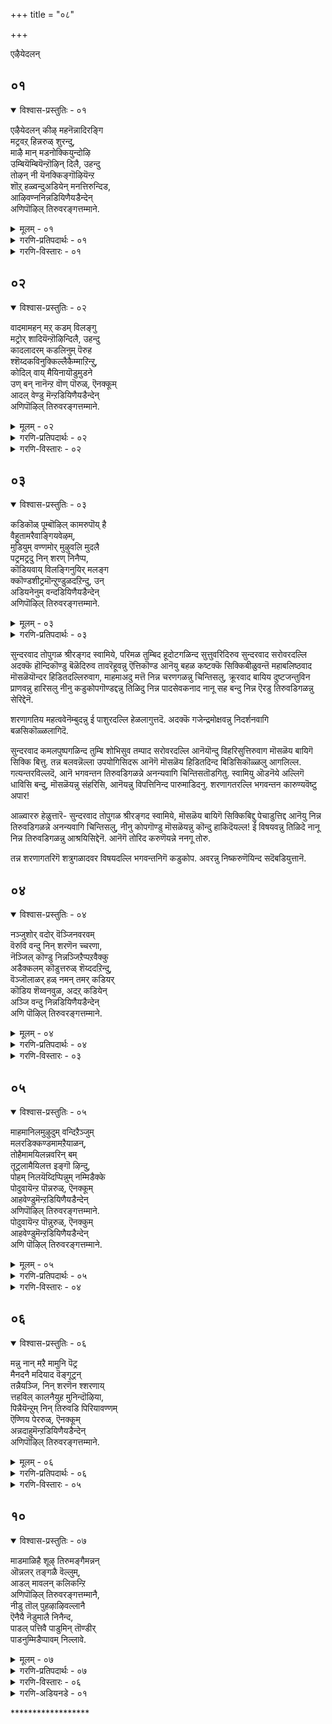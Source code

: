 +++
title = "०८"

+++

एऴैयेदलन्

## ०१

<details open><summary>विश्वास-प्रस्तुतिः - ०१</summary>

एऴैयेदलन् कीऴ् महनॆन्नादिरङ्गि  
मट्रवऱ् हिन्नरुळ् शुरन्दु,  
माऴै मान् मडनोक्कियुन्दोऴि  
उम्बियॆम्बियॆन्ऱॊऴिन् दिलै, उहन्दु  
तोऴन् नी यॆनक्किङ्गॊऴियॆन्ऱ  
शॊऱ् हळ्वन्दुअडियेन् मनत्तिरुन्दिड,  
आऴिवण्ननिन्नडियिणैयडैन्देन्  
अणिपॊऴिल् तिरुवरङ्गत्तम्माने.
</details>

<details><summary>मूलम् - ०१</summary>

एऴैयेदलन् कीऴ् महनॆन्नादिरङ्गि  
मट्रवऱ् हिन्नरुळ् शुरन्दु,  
माऴै मान् मडनोक्कियुन्दोऴि  
उम्बियॆम्बियॆन्ऱॊऴिन् दिलै, उहन्दु  
तोऴन् नी यॆनक्किङ्गॊऴियॆन्ऱ  
शॊऱ् हळ्वन्दुअडियेन् मनत्तिरुन्दिड,  
आऴिवण्ननिन्नडियिणैयडैन्देन्  
अणिपॊऴिल् तिरुवरङ्गत्तम्माने.
</details>

<details><summary>गरणि-प्रतिपदार्थः - ०१</summary>

एऴै = अज्ञानि, एदलन् = परकीय, कीऴ् महन् = कीळुजातियवनु \(नीचकर्मदवनु\), ऎन्नादु = ऎन्नदॆ, इरङ्गि = कृपॆदोरि, मट्रु = मत्तु अवऱ् कु = अवनिगॆ, इन् अरुळ् = इनिदाद अनुग्रहवन्नु, शुरन्दु= सुरिसि, माऴैमान् = मुग्धवाद जिङ्कॆय, मडनोक्कि = निष्कपट नोटदवळाद, \(इवळु\), उन् तोऴि = निन्न गॆळति, ऎम्बि = नन्न तम्मनु, उम्बि = निन्न तम्म, ऎन्ऱु = ऎन्दु हेळि, ऒऴिन्दिलै = \(इवुगळिन्द\) दूरवागिरदॆ, उहन्दु = हर्षगॊण्डु, तॊऴिन् नी ऎनक्कु = नीनु नन्न गॆळॆय, इङ्गु ऒऴि = इल्लिये बिद्दिरु, ऎन्ऱ = ऎम्ब, शॊऱ् हळ्= मातुगळु, वन्दु = बन्दु, अडियेन् मनत्तु = पादसेवकन मनदल्लि, इरुन्दिड = निन्तिरलागि, आऴिवण्ण = कडलिन बण्णदवने, निन् अडि इणै = निन्न ऎरडु पादगळन्नु, अडैन्देन् = सेरिद्देनॆ, अणि पॊऴिल् = सुन्दरवाद तोपुगळ, तिरु अरङ्गत्तु अम्माने = पवित्रवाद श्रीरङ्गद स्वामिये. 
</details>

<details><summary>गरणि-विस्तारः - ०१</summary>

अज्ञानि, अन्य, अन्त्यज ऎन्नदॆ अवनिगॆ कृपॆदोरि, इनिदाद अनुग्रहवन्नु सुरिसि, मुग्धजिङ्कॆय हागॆ निष्कपटद नोटदवळाद इवळु निन्न गॆळति, नन्न तम्मनाद इवनु निन्न तम्म’ ऎन्दु हेळि, ई मातुगळिन्द दूरवागिरदॆ हर्षगॊण्ड ’नीनु नन्न गॆळॆय इल्लिये इरु’ ऎम्ब मातुगळु बन्दु ई पादसेवकन मनदल्लि निन्तिरलागि, सुन्दरवाद तोपुगळ पवित्रवाद श्रीरङ्गदस्वामिये, कडलवण्णने, निन्न ऎरडु पादगळन्नु सेरिद्देनॆ. 

सर्वेश्वरनिगॆ जातियागलि, विद्यॆयागलि, परिचयवागलि, हिरिमॆयागलि मुख्यवल्ल. अनन्यवाद भक्तिये मुख्य. शरणागतनु यारादरेनु? नम्बिकॆय ई विषयक्कॆ प्रत्यक्ष निदर्शनगळिवॆ. ई पाशुरदल्लि ’गुह’न विषय बन्दिदॆ. 

श्रीराम, लक्ष्मण, सीतॆयरु नारुमडियुट्टु हदिनाल्कुवर्षद वनवासक्कॆन्दु अयोध्यॆयिन्द हॊरटरु. गङ्गानदियन्नु दाटुवुदक्कॆ गुहनु अवरिगॆ सहायकनादनु. अवनु कीळुजातियवनु. श्रीरामनिगॆ तिळियदवनु. यारो हॊसबनु. इदन्नरिते गुहनिगॆ श्रीरामनु पूर्णानुग्रहमाडिद्दु. नीनु नन्न गॆळॆयनागि इल्लिये इरु. इवळु नन्न मडदि. भीरु, साध्वि, सुन्दरि, इन्नु मेलॆ इवळु निन्न गॆळति. इवनु नन्न तम्म. इन्नु मेलॆ इवनु निन्न तम्मने” – हीगॆ, श्रीरामनु तन्नन्नू तन्न मडदियाद सीतॆयन्नू, तम्मनाद लक्ष्मणनन्नू गुहनिगॆ परिचयमाडिकॊट्टद्दु. 

आळ्वाररु हेळुत्तारॆ- स्वामी, कडलवण्णने, श्रीरङ्गनाथने, नीनु हिन्दॆ गुहनिगॆ इत्त वचनवन्नु पालिसि अवनन्नु उद्धरिसिदॆ. अवनिगित्त निन्न वचनवे ईग नन्न मनदल्लि नॆलॆनिन्तिदॆ. आद्दरिन्दले, नानु निन्न पादसेवकनागि, निन्न तिरुवडिगळन्नु आश्रयिसिद्देनॆ. गुहनिगॆ अनुग्रहिसिद हागॆये, नन्नन्नु कडॆगणिसदॆ, ननगॆ अनुग्रहिसु.
</details>

## ०२

<details open><summary>विश्वास-प्रस्तुतिः - ०२</summary>

वादमामहन् मऱ् कडम् विलङ्गु  
मट्रोर् शादियॆन्ऱॊऴिन्दिलै, उहन्दु  
कादलादरम् कडलिनुम् पॆरुह  
श्शॆय्दकविनुक्किल्लैकैम्माऱिन्ऱु,  
कोदिल् वाय् मैयिनायॊडुमुडने  
उण् बन् नानॆन्ऱ वॊण् पॊरुळ्, ऎनक्कूम्  
आदल् वेण्डु मॆन्ऱडियिणैयडैन्देन्  
अणिपॊऴिल् तिरुवरङ्गत्तम्माने.
</details>

<details><summary>मूलम् - ०२</summary>

वादमामहन् मऱ् कडम् विलङ्गु  
मट्रोर् शादियॆन्ऱॊऴिन्दिलै, उहन्दु  
कादलादरम् कडलिनुम् पॆरुह  
श्शॆय्दकविनुक्किल्लैकैम्माऱिन्ऱु,  
कोदिल् वाय् मैयिनायॊडुमुडने  
उण् बन् नानॆन्ऱ वॊण् पॊरुळ्, ऎनक्कूम्  
आदल् वेण्डु मॆन्ऱडियिणैयडैन्देन्  
अणिपॊऴिल् तिरुवरङ्गत्तम्माने.
</details>

<details><summary>गरणि-प्रतिपदार्थः - ०२</summary>

वादम् = वायुविन, मामहन् = हिरिय मगनाद, मऱ् कडम् = मर्कटवॆम्ब, विलङ्गु = प्राणिगळल्लि, मट्रु ओर् = बेरॊन्दु, शादि ऎन्ऱु = जाति ऎन्दु, ऒऴिन्दिलै = दूरीकरिसदॆ, उहन्दु = हर्षगॊण्डु, कादल् = प्रेमवू, आदरम् = आदरवू कडलिनुम् = कडलिगिन्तलू मिगिलागि, पॆरुह = बॆळॆयलु, शॆय् = माडिद, तहविनुक्कू = उपकारगळिगॆ, कैम्माऱु इल्लै = प्रत्युपकारवे इल्ल, ऎन्ऱु = ऎन्दु, कोदु इल् = कॊरतॆ इल्लद, वाय् मैयिनायॊडु = सत्यवाक्यदवनाद निन्नॊडनॆ, उडने = कूडि, उण् बन् नान् = उण्णुवॆनु नानु, ऎन्ऱ = ऎन्नुव, ऒण् पॊरुळ् = साटियिल्लद विषयवन्नु, ऎनक्कूम् = ननगू सह, आदल् वेण्डुम् = आगिसबेकु, ऎन् = ऎन्दु, अडि इणै = ऎरडु तिरुवडिगळन्नु, अडैन्देन् = सेरिद्देनॆ, अणिपॊऴिल् = सुन्दर तोपुगळ, तिरु अरङ्गत्तु = पवित्रवाद श्रीरङ्गद, अम्माने = स्वामिये. 
</details>

<details><summary>गरणि-विस्तारः - ०२</summary>

सुन्दरवाद तोपुगळ श्रीरङ्गद स्वामिये, वायुविन श्रेष्ठपुत्रनादरू, प्राणिगळल्लि मर्कटवॆम्ब बेरॊन्दु जातियवनु ऎन्दु दूरीकरिसदॆ, हर्षगॊण्डु, प्रेमवू आदरवू कडलिगिन्तलू मिगिलागि बॆळॆसि, \(अवनु\) माडिद उपकारगळिगॆ प्रत्युपकारवे इल्लवॆन्दु कॊरॆतॆयिल्लद सत्यवाक्यदवनाद निन्नॊडनॆ कूडि नानु उण्णुवॆनु ऎम्ब साटियिल्लद \(अपरूपवाद\) विषयवन्नु ननगू सह आगिसबेकु ऎन्दु निन्न ऎरडु तिरुवडिगळन्नु सेरिद्देनॆ. 

हिन्दिन पाशुरदल्लि गुहन सेवॆय विषयवन्नु हेळलायितु. तन्नन्तॆये मानवनादरू सह, ऎल्ल रीतियल्लू तनगिन्तलू कीळाद गुहन सेवॆगॆ स्वामियु मान्यतॆकॊट्टु अवनन्नु तन्न आत्मीयबन्धुवागिये परिगणिसिद विषय अदु. 

ई पाशुरदल्लि प्राणिवर्गक्कॆ सेरिद वानरनॊब्बन सेवॆयन्नु भगवन्तनु स्वीकरिसदनॆम्ब विषयवन्नु हेळलागुत्तिदॆ. हनुमन्तनु वायुविन श्रेष्ठपुत्रने दिट. आदरॆ, अवनु मर्कट जातिय प्राणिवर्गक्कॆ सेरिदवनु. मानवनिगिन्तलू कीळॆन्दु परिगणिसुवुदर बदलागि, अवन भक्तियन्नु, सेवातत्परतॆयन्नु मुन्दिट्टु भगवन्तनु अवन मेलॆ अपारवाद प्रेमादरगळन्नु तोरिदनु. 

आळ्वाररु हेळुत्तारॆ- अणियाद तोपुगळिन्द तुम्बिद श्रीरङ्गद स्वामिये. निन्न किङ्करर मेलॆ निन्न कृपादरगळु ऎष्टॆन्दु हेळलि? कपिकुलक्कॆ सेरिदवनाद हनुमन्तन सेवॆयन्नु नीनु अत्यादरदिन्द स्वीकरिसिदॆयल्ल\! “निन्न उपकारक्कॆ प्रत्युपकार माडलारॆ”नॆन्दु अवनिगॆ हेळिदॆयल्ल\! अवनिगॆ निन्न सहभोजन माडिसिदॆयल्ल\! अवन मेलॆ निन्न कृपादरगळु ऎष्टु अपार\! स्वामी, इदन्नु तिळिदे, नानु निन्न तिरुवडिगळन्नु आश्रयिसिद्देनॆ. निन्न अनन्यसेवकनाद हनुमन्तन हागॆ नन्नन्नू निन्न पादसेवकनागि स्वीकरिसि, अनुग्रहिसु. 

श्रीरामनु हनुमन्तनॊडनॆ सहभोजन माडिद विषय- श्रीरामनु रावणनन्नु वधिसिद तरुवाय, अवन तम्मनाद विभीषणनिगॆ लङ्काधिपत्यवन्नु कट्टि, अनन्तर तन्न परिवारदॊन्दिगॆ पुष्पकविमानदल्लि कुळितु अयोध्यॆगॆ हॊरटनु. दारियल्लि भरद्वाज महर्षिगळ आश्रम. अवर कोरिकॆयल्लि श्रीरामनु अल्लि तङ्गि, अवर आतिथ्यवन्नु स्वीकरिसबेकायितु. हदिनाल्कु वर्षगळु मुगिद मरुदिनवे अयोध्यॆगॆ हिन्तिरुगुवॆनॆन्दु श्रीरामनु भरतनिगॆ मातुकॊट्टिद्दनु. इट्टगडुवु मिञ्चितॆन्दरॆ, तानु अग्निप्रवेश माडुवुदागि भरतनू हेळिद्दनु. भरद्वाजाश्रमदल्लि ई विषय श्रीरामनिगॆ नॆनपायितु. तन्न तम्मन अग्निप्रवेशद विपत्तन्नु तडॆयलु हनुमन्तनिगॆ मात्रवे साध्यवॆन्दु योचिसि, तानु हिन्तिरुगुत्तिरुव विषयवन्नू भरद्वाजाश्रमद आतिथ्यद विषयवन्नू भरतनिगॆ कूडले तिळिसि बरबेकॆन्दु हनुमन्तनिगॆ आज्ञापिसिदनु. हागॆये हनुमन्तनु भरतनु वासिसुत्तिद्द नन्दीग्रामक्कॆ होगि, अवनिगॆ शुभसमाचारवन्नु तिळिसि, अवन अग्निप्रवेशवन्नु तप्पिसि मत्तॆ भरद्वाजाश्रमक्कॆ हिन्तिरुगिदनु. आ वेळॆगॆ भोजनातिथ्य नडॆयुत्तित्तु. श्रीरामनॊब्बने हनुमन्तनिगागि ऎदुरु नोडुत्तिद्दनु. भरतन विषयवागि शुभसमाचारवन्नु केळि श्रीरामनु हर्षिसिदनु. “हनुमन्त, निन्न उपकारक्कॆ नानु प्रत्युपकारवन्नु माडलारॆ. बा, नानू नीनू सह भोजनमाडोण” ऎन्दु हेळुत्ता, अत्यादरदिन्द अवनन्नु आलिङ्गिसिकॊण्डु, तन्न ऎलॆयल्ले अवनिगू उणिसिदनु. इदु कतॆ. 

श्रीरामनिगॆ हनुमन्तनु माडिद \(साहसपूर्णवाद\) सेवाकैङ्कर्यगळु हलवारु- सुग्रीवनॊडनॆ श्रीरामन सख्य माडिसिद्दु. सीतादेवियन्नु हुडुकुवुदक्कागि दक्षिण समुद्रवन्नु हारि दाटिद्दु. लङ्कॆयल्लि सीतादेवियन्नु कण्डुकॊण्डु, आकॆगॆ श्रीरामन मुद्रॆयुङ्गुरवन्नु कॊट्टद्दु. श्रीरामदूतनागि, लङ्कॆयन्नु सुट्टद्दु. सीतादेवियिन्द चूडामणियन्नु गुरुतागि पडॆदद्दु. मत्तॆ लङ्कॆयल्लि नडॆद युद्धदल्लि रामलक्ष्मणरु मूर्छॆगॊण्डाग, वनौषधिगळिन्द समृद्धवाद पर्वतवन्ने ऎत्ति लङ्कॆगॆ तन्दु, रामलक्ष्मणरन्नु बदुकिसिकॊण्डद्दु, भरद्वाजाश्रमदिन्द भरतनिगॆ श्रीरामन पुनरागमनद शुभसन्देशवन्नु तलुपिसि, अवन अग्निप्रवेशवन्नु सकालदल्लि तडॆदद्दु. इवुगळल्लॆल्ला तिलकप्रायवादद्दु भरतन प्राणवन्नुळिसिद्दु. अदक्कागि श्रीरामन अपारवाद मॆच्चुगॆ.
</details>

## ०३

<details open><summary>विश्वास-प्रस्तुतिः - ०३</summary>

कडिकॊळ् पूम्बॊऴिल् कामरुपॊय् है  
वैहुतामरैवाङ्गियवेऴम्,  
मुडियुम् वण्णमोर् मुऴुवलि मुदलै  
पट्रमट्रदु निन् शरण् निनैप्प,   
कॊडियवाय् विलङ्गिनुयिर् मलङ्ग  
क्कॊण्डशीट्रमॊन्ऱुण्डुळदऱिन्दु, उन्  
अडियनेनुम् वन्दडियिणैयडैन्देन्  
अणिपॊऴिल् तिरुवरङ्गत्तम्माने.
</details>

<details><summary>मूलम् - ०३</summary>

कडिकॊळ् पूम्बॊऴिल् कामरुपॊय् है  
वैहुतामरैवाङ्गियवेऴम्,  
मुडियुम् वण्णमोर् मुऴुवलि मुदलै  
पट्रमट्रदु निन् शरण् निनैप्प,   
कॊडियवाय् विलङ्गिनुयिर् मलङ्ग  
क्कॊण्डशीट्रमॊन्ऱुण्डुळदऱिन्दु, उन्  
अडियनेनुम् वन्दडियिणैयडैन्देन्  
अणिपॊऴिल् तिरुवरङ्गत्तम्माने.
</details>

<details><summary>गरणि-प्रतिपदार्थः - ०३</summary>

कडिकॊळ् = परिमळतुम्बिद, पूपॊऴिल् = हूतोटगळिन्द सुत्तुवरिद, कामरु = सुन्दरवाद, पॊय् है = सरोवरदल्लि, वैहु = हॊन्दिकॊण्डिरुव \(बॆळॆयुत्तिरुव\), तामरै = तावरॆहूवन्नु, वाङ्गिय = \(कित्तु\) ऎत्तिकॊण्ड, वेऴम् = आनॆयु, मुडियुम् वण्णम् = पूर्ण आपत्तिनल्लिरुवन्तॆ, ओर् मुऴुवलि = पूर्णशक्तियदाद ऒन्दु, मुदलै पट्र = मॊसळॆय हिडितदल्लिरुवाग, मट्रु अदु = मत्तॆ अदु, निन् = निन्न, शरण् = चरणगळन्नु, निनैप्प = चिन्तिसलु, कॊडिय वाय् = क्रूरवाद बायिय, विलङ्गिन् = प्राणिय, उयिर् मलङ्ग = प्राणवन्नु तॆगॆयलु, कॊण्ड शीट्रम् ऒन्ऱु = तन्दुकॊण्ड महातोपवॊन्दन्नु, उण्डु उळदु = \(नीनु\) उळ्ळद्दागिरुवुदन्नु, अऱिन्दु = तिळिदु, उन् अडियनेनुम् = निन्न पादसेवकनाद नानू सह, वन्दु= बन्दु, अडि इणै = ऎरडु तिरुवडिगळन्नु, अडैन्देन् = सेरिद्देनॆ, अणि पॊऴिल् = सुन्दरवाद तोपुगळ, तिरुअरङ्गत्तु अम्माने = श्रीरङ्गद स्वामिये. 

मनुष्यनिगॆ जनन मरणवे मॊसळॆ. ई हुट्टु=साविन पुनरावर्तनॆयिन्द तप्पिसिकॊळ्ळलु अवनु भगवन्तनन्नु शरणुहोगबेकु. स्वामियु करुणॆयिन्द पूर्वजन्मद भयदिन्द अवनन्नु बिडिसि, अवनिगॆ अमरत्ववन्नुण्टुमाडुत्तानॆ.
</details>

सुन्दरवाद तोपुगळ श्रीरङ्गद स्वामिये, परिमळ तुम्बिद हूदोटगळिन्द सुत्तुवरिदिरुव सुन्दरवाद सरोवरदल्लि अदक्कॆ हॊन्दिकॊण्डु बॆळॆदिरुव तावरॆहूवन्नु ऎत्तिकॊण्ड आनॆयु बहळ कष्टक्कॆ सिक्किबीळुवन्तॆ महाबलिष्ठवाद मॊसळॆयॊन्दर हिडितदल्लिरुवाग, माहमाअदु मत्तॆ निन्न चरणगळन्नु चिन्तिसलु, क्रूरवाद बायिय दुष्टजन्तुविन प्राणवन्नु हारिसलु नीनु कडुकोपगॊण्डद्दन्नु तिळिदु निन्न पादसेवकनाद नानू सह बन्दु निन्न ऎरडु तिरुवडिगळन्नु सेरिद्देनॆ. 

शरणागतिय महत्ववेनॆम्बुदन्नु ई पाशुरदल्लि हेळलागुत्तदॆ. अदक्कॆ गजेन्द्रमोक्षवन्नु निदर्शनवागि बळसिकॊळ्ळलागिदॆ. 

सुन्दरवाद कमलपुष्पगळिन्द तुम्बि शोभिसुव तम्पाद सरोवरदल्लि आनॆयॊन्दु विहरिसुत्तिरुवाग मॊसळॆय बायिगॆ सिक्कि बित्तु. तन्न बलवन्नॆल्ला उपयोगिसिदरू आनॆगॆ मॊसळॆय हिडितदिन्द बिडिसिकॊळ्ळलु आगलिल्ल. गत्यन्तरविल्लदॆ, आनॆ भगवन्तन तिरुवडिगळन्ने अनन्यवागि चिन्तिसतॊडगितु. स्वामियु ऒडनॆये अल्लिगॆ धाविसि बन्दु, मॊसळॆयन्नु संहरिसि, आनॆयन्नु विपत्तिनिन्द पारुमाडिदनु. शरणागतरल्लि भगवन्तन कारुण्यवॆष्टु अपार\! 

आळ्वाररु हेळुत्तारॆ- सुन्दरवाद तोपुगळ श्रीरङ्गद स्वामिये, मॊसळॆय बायिगॆ सिक्किबिद्दु पेचाडुत्तिद्द आनॆयु निन्न तिरुवडिगळन्ने अनन्यवागि चिन्तिसलु, नीनु कोपगॊण्डु मॊसळॆयन्नु कॊन्दु हाकिदॆयल्ल\! ई विषयवन्नु तिळिदे नानू निन्न तिरुवडिगळन्नु आश्रयिसिद्देनॆ. आनॆगॆ तोरिद करुणॆयन्ने ननगू तोरु.

तन्न शरणागतरिगॆ शत्रुगळादवर विषयदल्लि भगवन्तनिगॆ कडुकोप. अवरन्नु निष्करुणॆयिन्द सदॆबडियुत्तानॆ.

## ०४

<details open><summary>विश्वास-प्रस्तुतिः - ०४</summary>

नञ्जुशोर् वदोर् वॆञ्जिनवरवम्  
वॆरुवि वन्दु निन् शरणॆन च्चरणा,  
नॆञ्जिल् कॊण्डु निन्नञ्जिऱैप्पऱवैक्कु  
अडैक्कलम् कॊडुत्तरुळ् शॆय्ददऱिन्दु,  
वॆञ्जॊलाळर् हळ् नमन् तमर् कडियर्  
कॊडिय शॆय्वनवुळ, अदऱ् कडियेन्  
अञ्जि वन्दु निन्नडियिणैयडैन्देन्  
अणि पॊऴिल् तिरुवरङ्गत्तम्माने.
</details>

<details><summary>मूलम् - ०४</summary>

नञ्जुशोर् वदोर् वॆञ्जिनवरवम्  
वॆरुवि वन्दु निन् शरणॆन च्चरणा,  
नॆञ्जिल् कॊण्डु निन्नञ्जिऱैप्पऱवैक्कु  
अडैक्कलम् कॊडुत्तरुळ् शॆय्ददऱिन्दु,  
वॆञ्जॊलाळर् हळ् नमन् तमर् कडियर्  
कॊडिय शॆय्वनवुळ, अदऱ् कडियेन्  
अञ्जि वन्दु निन्नडियिणैयडैन्देन्  
अणि पॊऴिल् तिरुवरङ्गत्तम्माने.
</details>

<details><summary>गरणि-प्रतिपदार्थः - ०४</summary>

नञ्जु शोर् वदु = विषवन्नु सुरिसुव, ओर् वॆम् शिनम् अरवम् = कडुकोपद सर्पवॊन्दु, वॆरुवि = भयपट्टु, वन्दु = बन्दु, निन् = निनगॆ, शरण् ऎन = शरणु ऎन्नलु, शरण् = शरणनागिरलु \(रक्षकनागिरलु\), नॆञ्जिल् कॊण्डु = मनस्सिगॆ तन्दुकॊण्डु, निन् = निन्न, अम् शिऱै अऱवैक्कु = सुन्दरवाद रॆक्कॆगळ पक्षिगॆ, अडैक्कलम् कॊडुत्तु = रक्षिसॆन्दु ऒप्पिसि, अरुळ् शॆय्ददु = कृपॆमाडिद विषयवन्नु, अऱिन्दु = तिळिदुकॊण्डु, वॆम् शॊलाळर् हळ् = कोपद कॆट्टमातुगळवराद, नमन् तमर् = यमभटरु, कडियर् = भयङ्कररूपदवरागि, कॊडिय शॆय् वन उळ = बहळ क्रूरकार्यगळन्नुळ्ळवरु, अदऱ् कु = अदक्कागि, अडियेन् = पादसेवकनाद नानु, अञ्जि = हॆदरि, वन्दु = बन्दु, निन्नडि इणै = निन्न ऎरडु तिरुवडिगळन्नु, अडैन्देन् = सेरिद्देनॆ, अणि पॊऴिल् = सुन्दरवाद तोपुगळ, तिरु अरङ्गत्तु अम्माने = श्रीरङ्गद स्वामिये. 
</details>

<details><summary>गरणि-विस्तारः - ०३</summary>

सुन्दरवाद तोपुगळ श्रीरङ्गद स्वामिये, विषवन्नु सुरिसुव कडुकोपद सर्पवॊन्दु हॆदरि बन्दु ’निनगॆ शरणु’ ऎन्नलु, नीनु शरणनागिरलु मनस्सिनल्लि ऎणिसि, निन्न सुन्दर रॆक्कॆगळ पक्षिगॆ अदन्नु रक्षिसॆन्दु ऒप्पिसि कृपॆमाडिद विषयवन्नु तिळिदुकॊण्डु, पादसेवकनाद नानु, भयङ्करस्वरूपदवरू क्रूरवाद मातुगळन्नाडुववरू कॆट्टकॆलसगळल्लि तॊडगिरुववरू आद यमभटरिगॆ अञ्जि, बन्दु निन्नडिगळन्नु आश्रयिसिद्देनॆ. 

भगवन्तनल्लि शरणागतक्कवरु तम्मतम्म कष्टदुःखगळन्नु मुन्दिट्टु तम्मन्नु रक्षिसॆन्दु बेडुवुदु सहजवादद्दे. सर्पवॊन्दु बेडिद्दु गरुडन भयदिन्द तप्पिसॆन्दु, आळ्वाररु बेडुवुदु यमकिङ्करर दण्डनॆयिन्द तम्मन्नु पारुमाडॆन्दु.

आळ्वाररु हेळुत्तारॆ- स्वामी श्रीरङ्गनाथने, विषसर्पवॊन्दु गरुडन बाधॆगॆ अञ्जि निन्नल्लि शरणु हॊक्काग नीनु अदन्नु करुणिसि हेगॆ रक्षिसिदॆयो हागॆये, नानु यमदण्डनॆगॆ हॆदरि निन्न तिरुवडिगळन्नु आश्रयिसिद्देनॆ. ननगॆ कृपॆमाडि रक्षकनागु. 

सुमुखनॆम्बुदु विषसर्प. अदु गरुडन हिंसॆगॆ ऒळगायितु. अदन्नु सहिसदॆ, सर्पवु भगवन्तनन्नु मरॆहॊक्कितु. भगवन्तनु करुणिसि, अदन्नु अदर शत्रुवाद गरुडनिगे रक्षणॆय हॊणॆयन्नु कॊट्टनु. अन्दिनिन्द गरुडनू सुमुखनू \(सर्पवू\) गॆळॆयरादरु. इदु कतॆ.
</details>

## ०५

<details open><summary>विश्वास-प्रस्तुतिः - ०५</summary>

माहमानिलमुऴुदुम् वन्दिऱैञ्जुम्  
मलरडिक्कण्डमामऱैयाळन्,  
तोहैमामयिलन्नवरिन् बम्  
तूट्रलामैयिलत्त इङ्गॊ ऴिन्दु,   
पोहम् निलयॆय्दिप्पिन्नुम् नम्मिडैक्के  
पोदुवायॆन्ऱ पॊन्नरुळ्, ऎनक्कूम्  
आहवेण्डुमॆन्ऱडियिणैयडैन्देन्  
अणिपॊऴिल् तिरुवरङ्गत्तम्माने.   
पोदुवायॆन्ऱ पॊन्नुरुळ्, ऎनक्कुम्  
आहवेण्डुमॆन्ऱडियिणैयडैन्देन्  
अणि पॊऴिल् तिरुवरङ्गत्तम्माने.
</details>

<details><summary>मूलम् - ०५</summary>

माहमानिलमुऴुदुम् वन्दिऱैञ्जुम्  
मलरडिक्कण्डमामऱैयाळन्,  
तोहैमामयिलन्नवरिन् बम्  
तूट्रलामैयिलत्त इङ्गॊ ऴिन्दु,   
पोहम् निलयॆय्दिप्पिन्नुम् नम्मिडैक्के  
पोदुवायॆन्ऱ पॊन्नरुळ्, ऎनक्कूम्  
आहवेण्डुमॆन्ऱडियिणैयडैन्देन्  
अणिपॊऴिल् तिरुवरङ्गत्तम्माने.   
पोदुवायॆन्ऱ पॊन्नुरुळ्, ऎनक्कुम्  
आहवेण्डुमॆन्ऱडियिणैयडैन्देन्  
अणि पॊऴिल् तिरुवरङ्गत्तम्माने.
</details>

<details><summary>गरणि-प्रतिपदार्थः - ०५</summary>

मा कम् = विशालवाद आकाशदल्लिरुववरू, मानिलम् = विशालवाद भूमिय मेलिरुववरू, मुऴुदुम् = सम्पूर्णवागि ऎल्लरू सेरि, वन्दु इऱैञ्जुम् = बन्दु नमस्करिसुवन्थ, मलर् अडि = पादपद्मगळन्नु, कण्ड = साक्षात्करिसिकॊण्ड, मामऱैयाळन् = महावैदिकनु, तोहै मयिल् अन्नवर् = सोगॆ नविलिनन्थवर, इन् बम् = प्रेमवन्नु \(विषयसुखवन्नु\), तूट्रिलामैयिल् = अनुभविसिल्लवाद्दरिन्द, अत्त = अप्प, इङ्गु ऒऴिन्दु = इल्लिये इद्दु, पोहम् = भोगादिगळन्नु, नी = नीनु, ऎय्दि = पडॆदु, पिन्नुम् = अनन्तर, नम् इडैक्के = नम्मल्लिगेये, पॊदुवाय् = बरुवॆयन्तॆ, ऎन्ऱ = ऎम्ब, पॊन् अरुळ् = चिन्नदन्थ कृपॆयन्नु, ऎनक्कुम् = ऎम्ब, पॊन् अरुळ् = चिन्नदन्थ कृपॆयन्नु, ऎनक्कुम् = ननगू सह, आह वेण्डुम् ऎन्ऱु = आगबेकु ऎन्दु, अडि इणै = ऎरडु तिरुवडिगळन्नु, अडैन्देन् = आश्रयिसिद्देनॆ, अणिपॊऴिल् = सुन्दरवाद तोपुगळ, तिरु अरङ्गत्तु अम्माने = श्रीरङ्गद स्वामिये. 
</details>

<details><summary>गरणि-विस्तारः - ०४</summary>

विशालवाद आकाशदल्लिरुववरू, विशालवाद भूमिय मेलॆ इरुववरू, \(ऎल्ल चराचर वस्तुगळू\) ऒट्टागि बन्दु नमस्करिसुवन्थ निन्न पादपद्मगळन्नु साक्षात्करिसिकॊण्ड महावैदिकनु सोगॆ नविलिनन्थवर प्रेमवन्नु \(विषयसुखवन्नु\) अनुभैव्सिल्लवाद्दरिन्द ’अप्प इल्लिये इद्दु, भोगादिगळन्नु नीनु पडॆदु, अनन्तर नम्मल्लिगे बरुवॆयन्तॆ’ ऎम्ब चिन्नदन्थ कृपॆयन्नु ननगू सह आगिसबेकु \(माडबेकु\) ऎन्दु निन्न ऎरडु तिरुवडिगळन्नु आश्रयिसिद्देनॆ. सुन्दरतोपुगळ श्रीरङ्गद स्वामिये. 

ई पाशुरदल्लि प्रापञ्चिक जीवनवन्नु पूर्तियागि अनुभविसदॆये विरक्तनागुवुदरिन्दलू, हागॆ मरणिसुवुदरिन्दलू मोक्षसुखवु रुचिसुवुदिल्लवॆम्ब अंशवन्नु हेळलागुत्तदॆ. 

ई पाशुरदल्लि प्रापञ्चिकजीवनवन्नु पूर्तियागि अनुभविसदॆये विरक्तनागुवुदरिन्दलू, हागॆ मरणिसुवुदरिन्दलू मोक्षसुखवु रुचिसुवुदिल्लवॆम्ब अंशवन्नु हेळलागुत्तदॆ. 

आळ्वाररु हेळुत्तारॆ- स्वामी श्रीरङ्गनाथने, देवादिदेवतॆगळिन्द हिडिदु तिर्यक् जन्तुगळवरॆगॆ ऎल्लरू आश्रयिसुव निन्न पादपद्मगळन्नु साक्षात्करिसिकॊण्ड महावैदिकनिगॆ “अप्पा, भूलोकदल्ले इन्नू कॆलकालविद्दु, इल्लिय सुखवन्नु चॆन्नागि अनुभविसु. आमेलॆ, नम्मल्लिगॆ नीनु बरुवॆयन्तॆ” ऎन्दु हेळिदॆयन्तॆ. ऎन्थ कनिकरद मातु अदु\! चिन्नदन्थ आ निन्न कृपॆयन्नु ननगू अनुग्रहिसु. निन्न तिरुवडिगळन्नु आश्रयिसिद्देनॆ. 

“तोकैमयिल् अन्नवर्” – सोगॆ नविलु बहळ आकर्षकवादद्दु. तन्न पुक्कवन्नु कॆदरिकॊण्डु कुणिदाडुव बगॆयू, बण्णगळ विन्यासवू, हॊळपू, नोटक्कॆ अत्याकर्शक. ई बगॆय गुणवुळ्ळवरु स्त्रीयरु. तम्म देहालङ्कारगळिन्दलू, हावभावगळिन्दलू पुरुषनन्नु प्रापञ्चिक सुखदत्त सॆळॆयतक्कवरु. 

“निन्न पाद पद्मगळन्नु साक्षात्करिसिकॊण्ड महावैदिक” – ऒब्ब ब्राह्मण बहुनिष्ठॆयिन्द वेदाभ्यासमाडि, परिशुद्धवाद जीवनवन्नु सागिसुत्तिद्द. अवनु केळिद इतिहास पुराणगळ कतॆगळिन्द अवनिगॆ श्रीकृष्णावतारद बाललीलॆगळन्नॆल्ला तानु कण्णार कण्डु आनन्दिसबेकॆम्ब महदाशॆयायितु. अदन्ने गुरियागिट्टुकॊण्डु, देहवन्नु ऎल्ल बगॆयल्लू दण्डिसि, घोरवाद तपस्सु माडिदनु. अवनल्लि भगवन्तनु करुणिसि, प्रत्यक्षनादनु. अवन इच्छॆयन्तॆ, कृष्णावतारद बाललीलॆगळन्नॆल्ला स्वल्पवू बिडदन्तॆ तोरिसिदनु. ब्राह्मणनिगॆ आद आनन्दवन्तु हेळतीरदु. भगवन्तनॊडनॆये तानिद्दुकॊण्डु स्वामिय सेवॆयल्लिये अनवरतवू निरतनागिरबेकॆन्निसितु. भगवन्तनु अवन आशॆयन्नरितु, हर्षगॊण्डु, इन्नू स्वल्पकाल भूलोकदल्लि सुखवन्ननुभविसि अनन्तर तन्नन्नु सेरबहुदॆन्दु ब्राह्मणनिगॆ तिळिसि अन्तर्धाननादनु. इदु कतॆ.
</details>

## ०६

<details open><summary>विश्वास-प्रस्तुतिः - ०६</summary>

मन्नु नान् मऱै मामुनि पॆट्र  
मैनदनै मदियाद वॆङ्गूट्रन्  
तन्नैयञ्जि, निन् शरणॆन श्शरणाय्  
त्तहविल् कालनैयुह मुनिन्दॊऴिया,  
पिन्नैयॆन्ऱुम् निन् तिरुवडि पिरियावण्णम्  
ऎण्णिय पेररुळ्, ऎनक्कूम्  
अन्नदाहुमॆन्ऱडियिणैयडैन्देन्  
अणिपॊऴिल् तिरुवरङ्गत्तम्माने.
</details>

<details><summary>मूलम् - ०६</summary>

मन्नु नान् मऱै मामुनि पॆट्र  
मैनदनै मदियाद वॆङ्गूट्रन्  
तन्नैयञ्जि, निन् शरणॆन श्शरणाय्  
त्तहविल् कालनैयुह मुनिन्दॊऴिया,  
पिन्नैयॆन्ऱुम् निन् तिरुवडि पिरियावण्णम्  
ऎण्णिय पेररुळ्, ऎनक्कूम्  
अन्नदाहुमॆन्ऱडियिणैयडैन्देन्  
अणिपॊऴिल् तिरुवरङ्गत्तम्माने.
</details>

<details><summary>गरणि-प्रतिपदार्थः - ०६</summary>

मन्नु = शाश्वतवाद \(अनादियाद\), नाल् मऱै= नाल्कुवेदगळ, मामुनि = महर्षियु, पॆट्र = पडॆद, मैन्दनै = मगनन्नु, मदियाद = यारन्नू लक्षिसद, वॆम् कूट्रम् तन्नै = क्रूरयमनिगॆ, अञ्जि = भयपट्टु, निन् शरण ऎन = निन्न शरणागत नानु ऎन्नलु, शरण् आय् = रक्षकनागि, तहवु इल् = करुणॆयिल्लद, कालनै उह मुनिन्दु = यमनल्लि बहळ कोपगॊण्डु, ऒऴिया = अष्टे अल्लदॆ, पिन्नै = मुन्दॆ ऎन्ऱुम् = ऎन्दॆन्दू, निन् तिरुवडि पिरिया वण्णम् = निन्न तिरुवडिगळन्नु अगलद रीतियल्लि, ऎण्णिय = भाविसिद, पेर् अरुळ् = महत्ताद कृपॆयॆम्बुदन्नु, ऎनक्कुम् = ननगू सह, अन्नदु आहुम् = हागॆ आगुवुदु, ऎन्ऱु= ऎन्दु, अडि इणै = ऎरडु तिरुवडिगळन्नु, अडैत्तेन् = आश्रयिसिद्देनॆ. अणि पॊऴिल् = सुन्दर तोपुगळ, तिरु अरङ्गत्तु अम्माने = श्रीरङ्गद स्वामिये.
</details>

<details><summary>गरणि-विस्तारः - ०५</summary>

सुन्दरवाद तोपुगळ श्रीरङ्गद स्वामिये, अनादियाद नाल्कुवेदगळ महर्षियु पडॆद मगनु यारन्नू लक्षिसद क्रूर यमनिगॆ अञ्जि ’निन्न शरणागतनु नानु’ ऎन्नलु, रक्षकनागि करुणियिल्लद कालनल्लि बहळ कोपगॊण्डु, अष्टॆ अल्लदॆ, मुन्दॆ ऎन्दॆन्दू निन्न तिरुवडिगळन्नु अगलद रीतियल्लि भाविसिद महत्तरवाद कृपॆयॆम्बुदन्नु ननगू सह \(अवन\) हागॆये आगुवुदॆन्दु तिळिदु निन्न ऎरडु तिरुवडिगळन्नु आश्रयिसिद्देनॆ. 

मृकण्डु महर्षिगळु नाल्कु वेदगळल्लि परिणतरु. अवरिगॆ बहुकाल मक्कळिरलिल्ल. अदक्कागि ब्रह्मनन्नु कुरितु तपस्सु माडिदरु. ब्रह्मनु प्रत्यक्षनागि अवरन्नु केळिदनु- “ऋषिवर्यरे, गुणवागलि, विद्यॆयागलि, ऒळ्ळॆय नडतॆयागलि एनॊन्दू इल्लदॆ, शतायुषिगळाद, नूर्वरु पुत्ररु बेके? सुन्दरनू, विद्यावन्तनू, सद्गुणसम्पन्ननू आद, अल्पायुषियाद, ऒब्बने ऒब्ब सुपुत्रबेके? योचिसि हेळि” ऎन्दनु. अल्पायुवादरू चिन्तॆयिल्ल, मगनु ऒळ्ळॆयवने आगिरलि ऎन्दु महर्षि हेळलु, हदिनारुवर्ष वयस्सिन मगनन्नु करुणिसि, हरसि, ब्रह्मनु अन्तर्धाननादनु. अदरन्तॆये, महर्षिगळिगॆ मार्काण्डेयनु जनिसिदनु. चिक्कन्दिनिन्दलू अवनु बहळ मेधावियागि, प्रचण्डविद्यावन्तनागि, सदाचारियागि, भक्तनागि बॆळॆयुत्त बन्दनु. हदिनारु तुम्बुव दिनवे अवनिगॆ मरणवु सम्भविसुवुदॆन्दु अवनिगॆ तिळियितु. अन्दु मार्काण्डेयनु शिवपूजा मग्ननादनु. यमदूतरु बन्दरु. तम्म कार्यवन्नु अल्लि नडॆसलु साध्यवागदॆ हिन्तिरुगिदरु. यमने साक्षात्तागि बरबेकायितु. यमनन्नु कण्डु मार्काण्डेयनु अञ्जि, परशिवन शरणुहॊक्कनु. यमनु तन्न पाशवन्नु ऎसॆदु, मार्काण्डेयनन्नु सॆळॆयतॊडगिदनु. अदन्नु कण्डु, शरणागतरक्षकनाद परशिवनु, यमन मेलॆ कडुकोपगॊण्डु, अवनन्नु कालिनिन्द ऒदॆदु तळ्ळिहाकिदनु. अष्टुमात्रवल्ल. मार्कण्डेयनु तन्नॊडने ऎन्दॆन्दिगू इरुवन्तॆयू तन्न पादसेवॆयन्नु माडुत्तिरुवन्तॆयू आशीर्वदिसिदनु. मार्कण्डेयनु हीगॆ चिरञ्जीवियादद्दु. शिवस्वरूपनाद श्रीमन्नारायणनन्नु शरणु हॊक्कुदरिन्दले\! 

आळ्वाररु हेळुत्तारॆ- “स्वामी, श्रीरङ्गनाथने, चतुर्वेदपारङ्गतनाद मृकण्डु महर्षिगळ अल्पायुवाद मगनु, निन्न तिरुवडिगळिगॆ शरणागलु, अवनन्नु मृत्युविनिन्द पारुमाडिद्दल्लदॆ, अवनन्नु निन्न निरन्तरवाद पादसेवकनागि माडिकॊण्ड निन्न करुणॆ ऎष्टु अपार\! अदन्नु तिळिदे, नानु निन्न ऎरडु तिरुवडिगळन्नु आश्रयिसिद्देनॆ. नन्नन्नु रक्षिसु”. 

इल्लि पुटा ९५ रिन्द १०० पुटगळवरॆगॆ माडबेकु.
</details>

## १०

<details open><summary>विश्वास-प्रस्तुतिः - ०७</summary>

माडमाळिहै शूऴ् तिरुमङ्गैमन्नन्  
ऒन्नलर् तङ्गळै वॆल्लुम्,  
आडल् मावलन् कलिकन्ऱि  
अणिपॊऴिल् तिरुवरङ्गत्तम्मानै,  
नीडु तॊल् पुहऴाऴिवल्लानै  
ऎनैयै नॆडुमालै निनैन्द,  
पाडल् पत्तिवै पाडुमिन् तॊण्डीर्  
पाडनुम्मिडैप्पावम् निल्लावे.
</details>

<details><summary>मूलम् - ०७</summary>

माडमाळिहै शूऴ् तिरुमङ्गैमन्नन्  
ऒन्नलर् तङ्गळै वॆल्लुम्,  
आडल् मावलन् कलिकन्ऱि  
अणिपॊऴिल् तिरुवरङ्गत्तम्मानै,  
नीडु तॊल् पुहऴाऴिवल्लानै  
ऎनैयै नॆडुमालै निनैन्द,  
पाडल् पत्तिवै पाडुमिन् तॊण्डीर्  
पाडनुम्मिडैप्पावम् निल्लावे.
</details>

<details><summary>गरणि-प्रतिपदार्थः - ०७</summary>

माडम् माळिहै शूऴ् = उप्परिगॆगळिन्दलू महडि मनॆगळिन्दलू सुत्तुवरिदिरुव, तिरुमङ्गै = तिरुमङ्गैनाडिन, मन्नन् = राजनू, ऒन्नलर् तङ्गळै = शत्रुगळन्नु, वॆल्लुम् = गॆल्लुवन्थ, आडल् = आटदल्लि, मावलन् = महाबलशालियू, कलिकन्ऱि = कलिध्वंसियू आदवनु, अणिपॊऴिल् = सुन्दरतोपुगळ, तिरुअरङ्गत्तु अम्मानै = श्रीरङ्गदस्वामियन्नु, तॊल् = अनादियाद, नीडु पुहऴ् = अपारकीर्तियन्नुळ्ळ, आऴि = चक्रायुधवन्नु हिडियुवुदरल्लि, वल्लानै = शक्तनादवनन्नु, ऎन्दैयै = नम्म तन्दॆयन्नु, नॆडुमालै = सर्वेश्वरनन्नु, निनैन्द = नॆनॆद, पाडल् पत्तु इवै = ई हत्तु हाडुगळन्नु, पाडुमिन् = हाडिरि, तॊण्डीर् = भक्तरे, पाड = \(नीवु\) हाडुवुदरिन्द, नुम् इडै = निम्म बळियल्लि, पावम् = पापगळु, निल्लावे = निल्लुवुदे इल्ल. 
</details>

<details><summary>गरणि-विस्तारः - ०६</summary>

भक्तरे, उप्परिगॆगळिन्दलू महडि मनॆगळिन्दलू सुत्तुवरिदिरुव, तिरुमङ्गैनाडिन ऒडॆयनू, शत्रुगळन्नु जयिसुवन्थ आटदल्लि महाबलशालियू \(महानुरितवनू\), कलिध्वंसियू \(आद तिरुमङ्गै आळ्वाररु\), आदवनु, सुन्दरवाद तोपुगळ श्रीरङ्गद स्वामियन्नु, अनादियागि बन्द अपारवाद कीर्तियन्नुळ्ळ चक्रायुधवन्नु प्रयोगिसुवुदरल्लि शक्तनादवनन्नु, नम्म तन्दॆयन्नु, सर्वेश्वरनन्नु नॆनॆद ई हत्तु हाडुगळन्नु हाडिरि. नीवु हाडुवुदरिन्द निम्म बळियल्लि पापगळु निल्लुवुदे इल्ल. 

ई तिरुमॊऴिय मूलक अत्युत्तमवाद मोक्षसाधनवन्नु तिरुमङ्गै आळ्वाररु भक्तजनर मुन्दिट्टु, अवरन्नु हुरिदुम्बिसुत्तारॆ.

भगवन्तनिगॆ आश्रितरक्षकनॆम्ब कीर्ति शाश्वतवागिदॆ. आश्रितर शत्रुगळ तन्न चक्रायुधवन्नु तप्पदॆ प्रयोगिसुत्तानॆ. शरणागतरल्लि स्वामिगॆ परमप्रेम. अवनन्नु आश्रयिसिदवरन्नु ऎन्दिगू कैबिडुवुदिल्ल. सृष्टिय ऎल्ल जीवकोटिगू तन्दॆयू रक्षकनू आगिरुव सर्वेश्वरने अवनु. अवन तिरुवडिगळन्नु आश्रयिसि, अवन अनन्यभक्तरागि, अवन सेवॆमाडि, अवन कृपानुग्रहक्कॆ पात्ररागबेकॆन्दु आळ्वाररु हेळुत्तारॆ. 

भगवन्तनल्लि शरणागि, उज्जीवनगॊण्डवरु अनेकरु. अवरल्लि भगवन्तनिगॆ तारतम्यविल्ल. आळ्वाररु ई तिरुमॊऴियल्लि अदक्कॆ कॆलवु निदर्शनगळन्नु कॊडुत्तारॆ. 

अज्ञानियू, अन्यनू, अन्त्यजनू ऎन्दु बगॆयदॆ, शरणागतनाद गुहनिगॆ स्वामियु तनगॆ सरिसमनाद बान्धव्यवन्ने ऒदगिसि कॊडलिल्लवे? मर्कट जातिगॆ सेरिदवनाद हनुमन्तॆनिगॆ सह भोजन माडिसलिल्लवे? मॊसळॆय बायिगॆ सिक्किबिद्दु सङ्कटपडुत्तिद्द गजेन्द्रन दुःखवन्नु नीगिसलु अवनिद्दल्लिगे धाविसि बरलिल्लवे? शत्रुत्ववन्नु साधिसुव गरुडन रक्षणॆयल्ले सुमुखनॆम्ब विषसर्पवन्निरिसि, अवरिब्बरू सहबाळ्वॆ नडॆसुवन्तॆ माडलिल्लवे? वैदिक ब्राह्मणनॊब्बन जीवनदल्लिद्द कॊरतॆयन्नु नीगिसि, अदन्नु पूर्णगॊळिसि, अनन्तर अवनिगॆ अमरत्ववन्नीयलिल्लवे? मार्काण्डेयन अकाल मृत्युवन्नु हॊडॆदट्टि अवनन्नु चिरञ्जीवियागिसलिल्लवे? गुरुवाद सान्दीपिनियु कळॆदुकॊण्डिद्द मगनन्नु यमसदनदिन्द तन्दु गुरुविगॆ ऒप्पिसि, गुरुदक्षिणॆयन्नु तीरिसलिल्लवे? वेदपारङ्गतनाद ब्राह्मणनाडिद मातन्नु निजवॆनिसुवन्तॆ अवन हॆण्डतियु कळॆदुकॊण्डिद्द मक्कळन्नेल्ला अवळिगॆ तन्दॊप्पिसलिल्लवे? वेदपारङ्गतनाद ब्राह्मणनाडिद मातन्नु निजवॆनिसुवन्तॆ अवन हॆण्डतियु कळॆदुकॊण्डिद्द मक्कळन्नेल्ला अवळिगॆ तन्दॊप्पिसलिल्लवे? तॊण्डैमान् चक्रवर्तिय भक्तिगॆ प्रसन्ननागि, अवनिगॆ ताने दिव्यमन्त्रवन्नुपदेशिसलिल्लवे? तिरुमङ्गैआळ्वाररिगॆ मन्त्रोपदेशमाडि जीवनवन्नु मार्पडिसि, भक्तशिरोमणियागि उज्जीवनगॊळिसलिल्लवे? 

करुणासागरनू परमोपकारियू आद भगवन्तनन्नु नॆनॆदु आळ्वाररु ई पाशुरगळन्नु बरॆदु हाडिद्दारॆ. शरणागतनन्नु कैबिडदॆ रक्षिसबेकॆन्दु भगवन्तनन्नु बेडिकॊण्डिद्दारॆ. भक्तरादवरु अवुगळन्नु हाडुत्ता, चिन्तिसुत्ता, नम्बि नडॆयुत्तिरबेकॆन्दू, हागॆ माडुवुदरिन्द अवरु परिशुद्धरागुवरॆन्दू, अवरिगॆ याव बगॆय पापगळू अण्टुवुदिल्लवॆन्दू भक्तरिगॆ करॆकॊट्टु इल्लि हेळुत्तिद्दारॆ. हीगिदॆ ई तिरुमॊऴिय फलश्रुति.

\*\*\*\*\*\*\*\*\*\*\*\*\*\*\*\*\*\*\*\*\*
</details>

<details><summary>गरणि-अडियनडे - ०१</summary>

एऴै, वादम्, कडि, नञ्जु, माहम्, ओदु, वेदम्, तुळङ्गु, माडम्, \(कै\). 
</details>

\*\*\*\*\*\*\*\*\*\*\*\*\*\*\*\*\*\*
